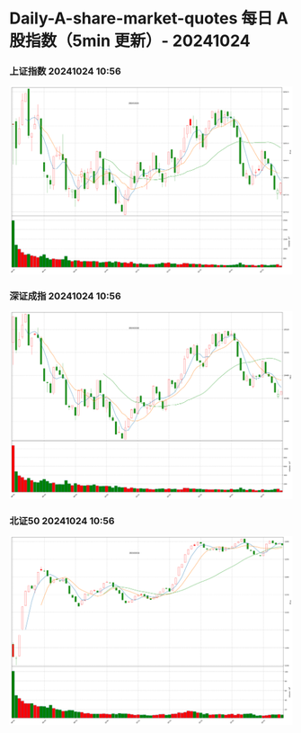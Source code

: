 
# Daily-A-share-market-quotes 每日 A 股指数（5min 更新）- 20241024

### 上证指数 20241024 10:56
![](./fig/2024/10/20241024-sh000001.png)

### 深证成指 20241024 10:56
![](./fig/2024/10/20241024-sz399001.png)

### 北证50 20241024 10:56
![](./fig/2024/10/20241024-bj899050.png)
